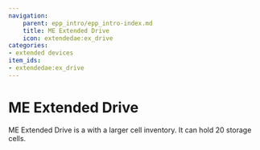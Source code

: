 ```yaml
---
navigation:
    parent: epp_intro/epp_intro-index.md
    title: ME Extended Drive
    icon: extendedae:ex_drive
categories:
- extended devices
item_ids:
- extendedae:ex_drive
---
```


# ME Extended Drive

<Row gap="20">
<BlockImage id="extendedae:ex_drive" scale="8"></BlockImage>
</Row>

ME Extended Drive is a <ItemLink id="ae2:drive" /> with a larger cell inventory. It can hold 20 storage cells.
